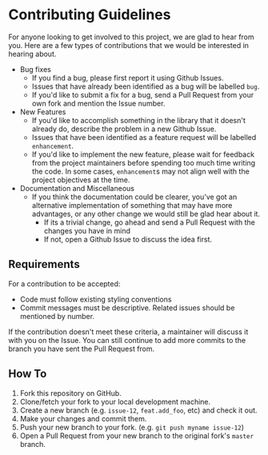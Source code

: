 # Contributing Guidelines

For anyone looking to get involved to this project, we are glad to hear from you. Here are a few types of contributions
that we would be interested in hearing about.

- Bug fixes
  - If you find a bug, please first report it using Github Issues.
  - Issues that have already been identified as a bug will be labelled `bug`.
  - If you'd like to submit a fix for a bug, send a Pull Request from your own fork and mention the Issue number.
- New Features
  - If you'd like to accomplish something in the library that it doesn't already do, describe the problem in a new
    Github Issue.
  - Issues that have been identified as a feature request will be labelled `enhancement`.
  - If you'd like to implement the new feature, please wait for feedback from the project maintainers before spending
    too much time writing the code. In some cases, `enhancement`s may not align well with the project objectives at
    the time.
- Documentation and Miscellaneous
  - If you think the documentation could be clearer, you've got an alternative
    implementation of something that may have more advantages, or any other change we would still be glad hear about
    it.
    - If its a trivial change, go ahead and send a Pull Request with the changes you have in mind
    - If not, open a Github Issue to discuss the idea first.

## Requirements

For a contribution to be accepted:

- Code must follow existing styling conventions
- Commit messages must be descriptive. Related issues should be mentioned by number.

If the contribution doesn't meet these criteria, a maintainer will discuss it with you on the Issue. You can still
continue to add more commits to the branch you have sent the Pull Request from.

## How To

1. Fork this repository on GitHub.
1. Clone/fetch your fork to your local development machine.
1. Create a new branch (e.g. `issue-12`, `feat.add_foo`, etc) and check it out.
1. Make your changes and commit them.
1. Push your new branch to your fork. (e.g. `git push myname issue-12`)
1. Open a Pull Request from your new branch to the original fork's `master` branch.
